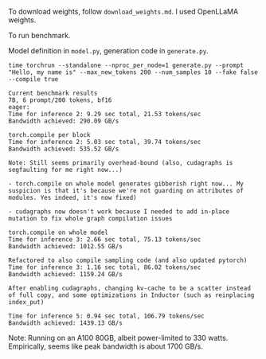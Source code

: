 To download weights, follow `download_weights.md`. I used OpenLLaMA weights.

To run benchmark.

Model definition in `model.py`, generation code in `generate.py`.

```
time torchrun --standalone --nproc_per_node=1 generate.py --prompt "Hello, my name is" --max_new_tokens 200 --num_samples 10 --fake false  --compile true
```

```
Current benchmark results
7B, 6 prompt/200 tokens, bf16
eager:
Time for inference 2: 9.29 sec total, 21.53 tokens/sec
Bandwidth achieved: 290.09 GB/s

torch.compile per block
Time for inference 2: 5.03 sec total, 39.74 tokens/sec
Bandwidth achieved: 535.52 GB/s

Note: Still seems primarily overhead-bound (also, cudagraphs is segfaulting for me right now...)

- torch.compile on whole model generates gibberish right now... My suspicion is that it's because we're not guarding on attributes of modules. Yes indeed, it's now fixed)

- cudagraphs now doesn't work because I needed to add in-place mutation to fix whole graph compilation issues

torch.compile on whole model
Time for inference 3: 2.66 sec total, 75.13 tokens/sec
Bandwidth achieved: 1012.55 GB/s

Refactored to also compile sampling code (and also updated pytorch)
Time for inference 3: 1.16 sec total, 86.02 tokens/sec
Bandwidth achieved: 1159.24 GB/s

After enabling cudagraphs, changing kv-cache to be a scatter instead of full copy, and some optimizations in Inductor (such as reinplacing index_put)

Time for inference 5: 0.94 sec total, 106.79 tokens/sec
Bandwidth achieved: 1439.13 GB/s
```

Note: Running on an A100 80GB, albeit power-limited to 330 watts. Empirically, seems like peak bandwidth is about 1700 GB/s.
